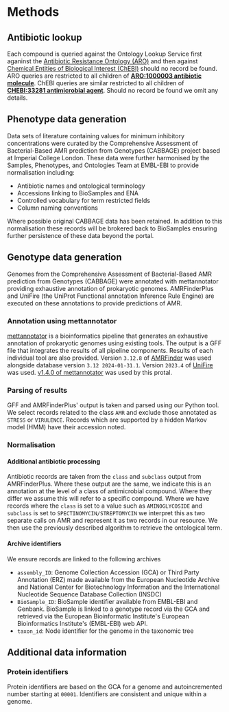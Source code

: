 # Methods

## Antibiotic lookup

Each compound is queried against the Ontology Lookup Service first aganinst the [Antibiotic Resistance Ontology (ARO)][ARO] and then against [Chemical Entities of Biological Interest (ChEBI)][ChEBI] should no record be found. ARO queries are restricted to all children of **[ARO:1000003 antibiotic molecule][aroantib]**. ChEBI queries are similar restricted to all children of **[CHEBI:33281 antimicrobial agent][chebiantib]**. Should no record be found we omit any details.

## Phenotype data generation

Data sets of literature containing values for minimum inhibitory concentrations were curated by the Comprehensive Assessment of Bacterial-Based AMR prediction from Genotypes (CABBAGE) project based at Imperial College London. These data were further harmonised by the Samples, Phenotypes, and Ontologies Team at EMBL-EBI to provide normalisation including:

- Antibiotic names and ontological terminology
- Accessions linking to BioSamples and ENA
- Controlled vocabulary for term restricted fields
- Column naming conventions

Where possible original CABBAGE data has been retained. In addition to this normalisation these records will be brokered back to BioSamples ensuring further persistence of these data beyond the portal.

## Genotype data generation

Genomes from the Comprehensive Assessment of Bacterial-Based AMR prediction from Genotypes (CABBAGE) were annotated with mettannotator providing exhaustive annotation of prokaryotic genomes. AMRFinderPlus and UniFire (the UniProt Functional annotation Inference Rule Engine) are executed on these annotations to provide predictions of AMR.

### Annotation using mettannotator

[mettannotator][mettannotator] is a bioinformatics pipeline that generates an exhaustive annotation of prokaryotic genomes using existing tools. The output is a GFF file that integrates the results of all pipeline components. Results of each individual tool are also provided. Version `3.12.8` of [AMRFinder][AMRFinderPlus] was used alongside database version `3.12 2024-01-31.1`. Version `2023.4` of [UniFire][UniFire] was used. [v1.4.0 of mettannotator][mettannotatortag] was used by this protal.

### Parsing of results

GFF and AMRFinderPlus' output is taken and parsed using our Python tool. We select records related to the class `AMR` and exclude those annotated as `STRESS` or `VIRULENCE`. Records which are supported by a hidden Markov model (HMM) have their accession noted.

### Normalisation

#### Additional antibiotic processing

Antibiotic records are taken from the `class` and `subclass` output from AMRFinderPlus. Where these output are the same, we indicate this is an annotation at the level of a class of antimicrobial compound. Where they differ we assume this will refer to a specific compound. Where we have records where the `class` is set to a value such as `AMINOGLYCOSIDE` and `subclass` is set to `SPECTINOMYCIN/STREPTOMYCIN` we interpret this as two separate calls on AMR and represent it as two records in our resource. We then use the previously described algorithm to retrieve the ontological term.

#### Archive identifiers

We ensure records are linked to the following archives

- `assembly_ID`: Genome Collection Accession (GCA) or Third Party Annotation (ERZ) made available from the European Nucleotide Archive and National Center for Biotechnology Information and the International Nucleotide Sequence Database Collection (INSDC)
- `BioSample_ID`: BioSample identifier available from EMBL-EBI and Genbank. BioSample is linked to a genotype record via the GCA and retrieved via the European Bioinformatic Institute's European Bioinformatics Institute's (EMBL-EBI) web API.
- `taxon_id`: Node identifier for the genome in the taxonomic tree

## Additional data information

### Protein identifiers

Protein identifiers are based on the GCA for a genome and autoincremented number starting at `00001`. Identifiers are consistent and unique within a genome.

[mettannotator]: <https://github.com/EBI-Metagenomics/mettannotator>
[mettannotatortag]: <https://github.com/EBI-Metagenomics/mettannotator/releases/tag/v1.4.0>
[AMRFinderPlus]: <https://www.ncbi.nlm.nih.gov/pathogens/antimicrobial-resistance/AMRFinder/>
[UniFire]: <https://gitlab.ebi.ac.uk/uniprot-public/unifire>
[ARO]: <https://www.ebi.ac.uk/ols4/ontologies/aro>
[ChEBI]: <https://www.ebi.ac.uk/chebi/>
[aroantib]: <https://www.ebi.ac.uk/ols4/ontologies/aro/classes/http%253A%252F%252Fpurl.obolibrary.org%252Fobo%252FARO_1000003>
[chebiantib]: <https://www.ebi.ac.uk/ols4/ontologies/chebi/classes/http%253A%252F%252Fpurl.obolibrary.org%252Fobo%252FCHEBI_33281>
